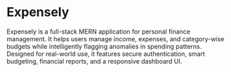 # Expensely
Expensely is a full-stack MERN application for personal finance management. It helps users manage income, expenses, and category-wise budgets while intelligently flagging anomalies in spending patterns. Designed for real-world use, it features secure authentication, smart budgeting, financial reports, and a responsive dashboard UI.
